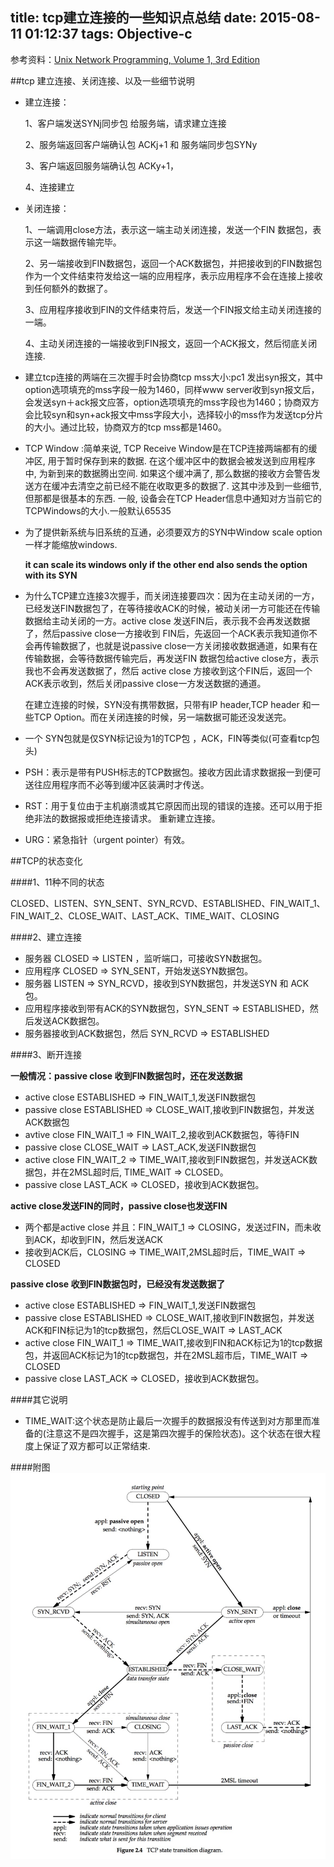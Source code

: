 title: tcp建立连接的一些知识点总结
date: 2015-08-11 01:12:37
tags: Objective-c
---

参考资料：[Unix Network Programming, Volume 1, 3rd Edition](http://book.douban.com/subject/1756533/)

##tcp 建立连接、关闭连接、以及一些细节说明

* 建立连接：
  
  1、客户端发送SYNj同步包 给服务端，请求建立连接
  
  2、服务端返回客户端确认包 ACKj+1 和 服务端同步包SYNy
  
  3、客户端返回服务端确认包 ACKy+1，
  
  4、连接建立

* 关闭连接：
  
  1、一端调用close方法，表示这一端主动关闭连接，发送一个FIN 数据包，表示这一端数据传输完毕。
  
  2、另一端接收到FIN数据包，返回一个ACK数据包，并把接收到的FIN数据包作为一个文件结束符发给这一端的应用程序，表示应用程序不会在连接上接收到任何额外的数据了。
  
  3、应用程序接收到FIN的文件结束符后，发送一个FIN报文给主动关闭连接的一端。
  
  4、主动关闭连接的一端接收到FIN报文，返回一个ACK报文，然后彻底关闭连接.
  

* 建立tcp连接的两端在三次握手时会协商tcp mss大小:pc1 发出syn报文，其中option选项填充的mss字段一般为1460，同样www server收到syn报文后，会发送syn＋ack报文应答，option选项填充的mss字段也为1460；协商双方会比较syn和syn+ack报文中mss字段大小，选择较小的mss作为发送tcp分片的大小。通过比较，协商双方的tcp mss都是1460。
 
* TCP Window :简单来说, TCP Receive Window是在TCP连接两端都有的缓冲区, 用于暂时保存到来的数据. 在这个缓冲区中的数据会被发送到应用程序中, 为新到来的数据腾出空间. 如果这个缓冲满了, 那么数据的接收方会警告发送方在缓冲去清空之前已经不能在收取更多的数据了. 这其中涉及到一些细节, 但那都是很基本的东西. 一般, 设备会在TCP Header信息中通知对方当前它的TCPWindows的大小.一般默认65535

* 为了提供新系统与旧系统的互通，必须要双方的SYN中Window scale option 一样才能缩放windows.
 
  **it can scale its windows only if the other end also sends the option with its SYN**

* 为什么TCP建立连接3次握手，而关闭连接要四次：因为在主动关闭的一方，已经发送FIN数据包了，在等待接收ACK的时候，被动关闭一方可能还在传输数据给主动关闭的一方。active close 发送FIN后，表示我不会再发送数据了，然后passive close一方接收到 FIN后，先返回一个ACK表示我知道你不会再传输数据了，也就是说passive close一方关闭接收数据通道，如果有在传输数据，会等待数据传输完后，再发送FIN 数据包给active close方，表示我也不会再发送数据了，然后 active close 方接收到这个FIN后，返回一个 ACK表示收到，然后关闭passive close一方发送数据的通道。

  在建立连接的时候，SYN没有携带数据，只带有IP header,TCP header 和一些TCP Option。而在关闭连接的时候，另一端数据可能还没发送完。
  
* 一个 SYN包就是仅SYN标记设为1的TCP包 ，ACK，FIN等类似(可查看tcp包头)

* PSH：表示是带有PUSH标志的TCP数据包。接收方因此请求数据报一到便可送往应用程序而不必等到缓冲区装满时才传送。

* RST：用于复位由于主机崩溃或其它原因而出现的错误的连接。还可以用于拒绝非法的数据报或拒绝连接请求。  重新建立连接。

* URG：紧急指针（urgent pointer）有效。 
 
  
##TCP的状态变化   

####1、11种不同的状态

CLOSED、LISTEN、SYN_SENT、SYN_RCVD、ESTABLISHED、FIN_WAIT_1、FIN_WAIT_2、CLOSE_WAIT、LAST_ACK、TIME_WAIT、CLOSING

####2、建立连接
 
 * 服务器   CLOSED => LISTEN  ，监听端口，可接收SYN数据包。
 * 应用程序 CLOSED => SYN_SENT，开始发送SYN数据包。
 * 服务器   LISTEN => SYN_RCVD，接收到SYN数据包，并发送SYN 和 ACK包。
 * 应用程序接收到带有ACK的SYN数据包，SYN_SENT => ESTABLISHED，然后发送ACK数据包。
 * 服务器接收到ACK数据包，然后 SYN_RCVD => ESTABLISHED

####3、断开连接

**一般情况：passive close 收到FIN数据包时，还在发送数据**

* active  close ESTABLISHED => FIN_WAIT_1,发送FIN数据包
* passive close ESTABLISHED => CLOSE_WAIT,接收到FIN数据包，并发送ACK数据包
* avtive  close FIN_WAIT_1  => FIN_WAIT_2,接收到ACK数据包，等待FIN  
* passive close CLOSE_WAIT  => LAST_ACK,发送FIN数据包
* active  close FIN_WAIT_2  => TIME_WAIT,接收到FIN数据包，并发送ACK数据包，并在2MSL超时后, TIME_WAIT => CLOSED。
* passive close LAST_ACK => CLOSED，接收到ACK数据包。

**active close发送FIN的同时，passive close也发送FIN**

* 两个都是active close 并且：FIN_WAIT_1 => CLOSING，发送过FIN，而未收到ACK，却收到FIN，然后发送ACK
* 接收到ACK后，CLOSING => TIME_WAIT,2MSL超时后，TIME_WAIT => CLOSED

**passive close 收到FIN数据包时，已经没有发送数据了**

* active  close ESTABLISHED => FIN_WAIT_1,发送FIN数据包
* passive close ESTABLISHED => CLOSE_WAIT,接收到FIN数据包，并发送ACK和FIN标记为1的tcp数据包，然后CLOSE_WAIT => LAST_ACK
* active  close FIN_WAIT_1  => TIME_WAIT,接收到FIN和ACK标记为1的tcp数据包，并返回ACK标记为1的tcp数据包，并在2MSL超市后，TIME_WAIT => CLOSED
* passive close LAST_ACK => CLOSED，接收到ACK数据包。

####其它说明

* TIME_WAIT:这个状态是防止最后一次握手的数据报没有传送到对方那里而准备的(注意这不是四次握手，这是第四次握手的保险状态)。这个状态在很大程度上保证了双方都可以正常结束.

####附图
![TCP-state-transition-diagram.png](https://raw.githubusercontent.com/JasonZengJ/Images/master/blog/TCP-state-transition-diagram.png)